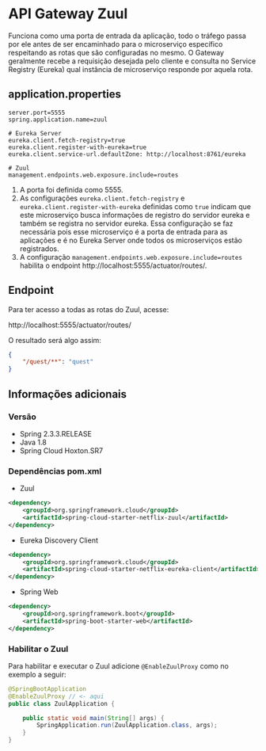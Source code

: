 # API Gateway Zuul
Funciona como uma porta de entrada da aplicação, todo o tráfego passa por ele antes de ser encaminhado para o microserviço específico respeitando as rotas que são configuradas no mesmo. O Gateway geralmente recebe a requisição desejada pelo cliente e consulta no Service Registry (Eureka) qual instância de microserviço responde por aquela rota.

## application.properties
```application.properties
server.port=5555
spring.application.name=zuul

# Eureka Server
eureka.client.fetch-registry=true
eureka.client.register-with-eureka=true
eureka.client.service-url.defaultZone: http://localhost:8761/eureka

# Zuul
management.endpoints.web.exposure.include=routes
```
1. A porta foi definida como 5555.
2. As configurações `eureka.client.fetch-registry` e `eureka.client.register-with-eureka` definidas como `true` indicam que este microserviço busca informações de registro do servidor eureka e também se registra no servidor eureka. Essa configuração se faz necessária pois esse microserviço é a porta de entrada para as aplicações e é no Eureka Server onde todos os microserviços estão registrados.
3. A configuração `management.endpoints.web.exposure.include=routes` habilita o endpoint http://localhost:5555/actuator/routes/.

## Endpoint
Para ter acesso a todas as rotas do Zuul, acesse:


http://localhost:5555/actuator/routes/


O resultado será algo assim:
```json
{
    "/quest/**": "quest"
}
```

## Informações adicionais

### Versão
* Spring 2.3.3.RELEASE
* Java 1.8
* Spring Cloud Hoxton.SR7

### Dependências pom.xml
* Zuul
```xml
<dependency>
    <groupId>org.springframework.cloud</groupId>
    <artifactId>spring-cloud-starter-netflix-zuul</artifactId>
</dependency>
```
* Eureka Discovery Client

```xml
<dependency>
    <groupId>org.springframework.cloud</groupId>
    <artifactId>spring-cloud-starter-netflix-eureka-client</artifactId>
</dependency>
```
* Spring Web
```xml
<dependency>
    <groupId>org.springframework.boot</groupId>
    <artifactId>spring-boot-starter-web</artifactId>
</dependency>
```

### Habilitar o Zuul
Para habilitar e executar o Zuul adicione `@EnableZuulProxy` como no exemplo a seguir:
```java
@SpringBootApplication
@EnableZuulProxy // <- aqui
public class ZuulApplication {

    public static void main(String[] args) {
        SpringApplication.run(ZuulApplication.class, args);
    }
}
```
